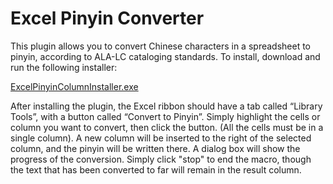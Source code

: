 # Excel Pinyin Converter

This plugin allows you to convert Chinese characters in a spreadsheet to pinyin, according to ALA-LC cataloging standards.   To install, download and run the following installer:

<a href="https://github.com/pulibrary/ExcelMarcGenerator/releases/latest/download/ExcelPinyinColumnInstaller.exe">ExcelPinyinColumnInstaller.exe</a>

After installing the plugin, the Excel ribbon should have a tab called “Library Tools”, with a button called “Convert to Pinyin”.  Simply highlight the cells or column you want to convert, then click the button.  (All the cells must be in a single column).  A new column will be inserted to the right of the selected column, and the pinyin will be written there.  A dialog box will show the progress of the conversion.  Simply click "stop" to end the macro, though the text that has been converted to far will remain in the result column.
